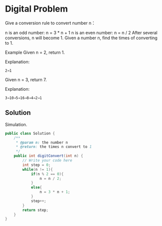 # Digital Problem
Give a conversion rule to convert number n：

n is an odd number: n = 3 * n + 1
n is an even number: n = n / 2
After several conversions, n will become 1.
Given a number n, find the times of converting to 1.

Example
Given n = 2, return 1.

Explanation:
```
2→1
```
Given n = 3, return 7.

Explanation:
```
3→10→5→16→8→4→2→1
```
## Solution
Simulation.  
```java
public class Solution {
    /**
     * @param n: the number n
     * @return: the times n convert to 1
     */
    public int digitConvert(int n) {
        // Write your code here
        int step = 0;
        while(n != 1){
            if(n % 2 == 0){
                n = n / 2;
            }
            else{
                n = 3 * n + 1;
            }
            step++;
        }
        return step;
    }
}
```
